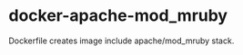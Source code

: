 docker-apache-mod_mruby
=======================

Dockerfile creates image include apache/mod_mruby stack.
